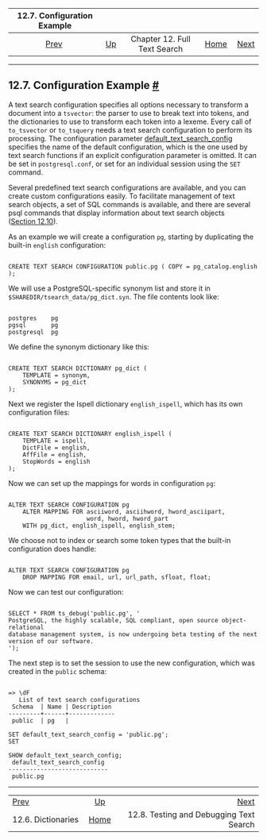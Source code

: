

|                 12.7. Configuration Example                |                                                      |                              |                                                       |                                                                              |
| :--------------------------------------------------------: | :--------------------------------------------------- | :--------------------------: | ----------------------------------------------------: | ---------------------------------------------------------------------------: |
| [Prev](textsearch-dictionaries.html "12.6. Dictionaries")  | [Up](textsearch.html "Chapter 12. Full Text Search") | Chapter 12. Full Text Search | [Home](index.html "PostgreSQL 17devel Documentation") |  [Next](textsearch-debugging.html "12.8. Testing and Debugging Text Search") |

***

## 12.7. Configuration Example [#](#TEXTSEARCH-CONFIGURATION)

A text search configuration specifies all options necessary to transform a document into a `tsvector`: the parser to use to break text into tokens, and the dictionaries to use to transform each token into a lexeme. Every call of `to_tsvector` or `to_tsquery` needs a text search configuration to perform its processing. The configuration parameter [default\_text\_search\_config](runtime-config-client.html#GUC-DEFAULT-TEXT-SEARCH-CONFIG) specifies the name of the default configuration, which is the one used by text search functions if an explicit configuration parameter is omitted. It can be set in `postgresql.conf`, or set for an individual session using the `SET` command.

Several predefined text search configurations are available, and you can create custom configurations easily. To facilitate management of text search objects, a set of SQL commands is available, and there are several psql commands that display information about text search objects ([Section 12.10](textsearch-psql.html "12.10. psql Support")).

As an example we will create a configuration `pg`, starting by duplicating the built-in `english` configuration:

```

CREATE TEXT SEARCH CONFIGURATION public.pg ( COPY = pg_catalog.english );
```

We will use a PostgreSQL-specific synonym list and store it in `$SHAREDIR/tsearch_data/pg_dict.syn`. The file contents look like:

```

postgres    pg
pgsql       pg
postgresql  pg
```

We define the synonym dictionary like this:

```

CREATE TEXT SEARCH DICTIONARY pg_dict (
    TEMPLATE = synonym,
    SYNONYMS = pg_dict
);
```

Next we register the Ispell dictionary `english_ispell`, which has its own configuration files:

```

CREATE TEXT SEARCH DICTIONARY english_ispell (
    TEMPLATE = ispell,
    DictFile = english,
    AffFile = english,
    StopWords = english
);
```

Now we can set up the mappings for words in configuration `pg`:

```

ALTER TEXT SEARCH CONFIGURATION pg
    ALTER MAPPING FOR asciiword, asciihword, hword_asciipart,
                      word, hword, hword_part
    WITH pg_dict, english_ispell, english_stem;
```

We choose not to index or search some token types that the built-in configuration does handle:

```

ALTER TEXT SEARCH CONFIGURATION pg
    DROP MAPPING FOR email, url, url_path, sfloat, float;
```

Now we can test our configuration:

```

SELECT * FROM ts_debug('public.pg', '
PostgreSQL, the highly scalable, SQL compliant, open source object-relational
database management system, is now undergoing beta testing of the next
version of our software.
');
```

The next step is to set the session to use the new configuration, which was created in the `public` schema:

```

=> \dF
   List of text search configurations
 Schema  | Name | Description
---------+------+-------------
 public  | pg   |

SET default_text_search_config = 'public.pg';
SET

SHOW default_text_search_config;
 default_text_search_config
----------------------------
 public.pg
```

***

|                                                            |                                                       |                                                                              |
| :--------------------------------------------------------- | :---------------------------------------------------: | ---------------------------------------------------------------------------: |
| [Prev](textsearch-dictionaries.html "12.6. Dictionaries")  |  [Up](textsearch.html "Chapter 12. Full Text Search") |  [Next](textsearch-debugging.html "12.8. Testing and Debugging Text Search") |
| 12.6. Dictionaries                                         | [Home](index.html "PostgreSQL 17devel Documentation") |                                      12.8. Testing and Debugging Text Search |
